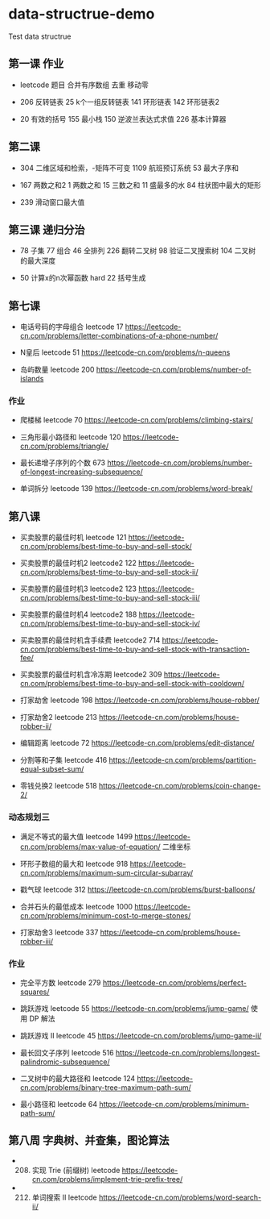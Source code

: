 # data-structrue-demo
Test data structrue

## 第一课 作业  

- leetcode 题目  合并有序数组 去重 移动零 

- 206 反转链表  25 k个一组反转链表 141 环形链表 142 环形链表2   

- 20 有效的括号 155 最小栈 150 逆波兰表达式求值 226 基本计算器 

## 第二课 

- 304 二维区域和检索，-矩阵不可变 1109 航班预订系统 53 最大子序和

- 167 两数之和2 1 两数之和 15 三数之和  11 盛最多的水 84 柱状图中最大的矩形

- 239 滑动窗口最大值 

## 第三课 递归分治 

- 78 子集 77 组合 46 全排列 226 翻转二叉树  98 验证二叉搜索树 104 二叉树的最大深度

-  50 计算x的n次幂函数  hard 22 括号生成

## 第七课

- 电话号码的字母组合 leetcode 17 https://leetcode-cn.com/problems/letter-combinations-of-a-phone-number/

- N皇后 leetcode 51 https://leetcode-cn.com/problems/n-queens

- 岛屿数量 leetcode 200 https://leetcode-cn.com/problems/number-of-islands

### 作业
- 爬楼梯 leetcode 70 https://leetcode-cn.com/problems/climbing-stairs/

- 三角形最小路径和 leetcode 120 https://leetcode-cn.com/problems/triangle/

- 最长递增子序列的个数 673 https://leetcode-cn.com/problems/number-of-longest-increasing-subsequence/

- 单词拆分 leetcode 139 https://leetcode-cn.com/problems/word-break/

## 第八课

- 买卖股票的最佳时机 leetcode 121 https://leetcode-cn.com/problems/best-time-to-buy-and-sell-stock/

- 买卖股票的最佳时机2 leetcode2 122 https://leetcode-cn.com/problems/best-time-to-buy-and-sell-stock-ii/

- 买卖股票的最佳时机3 leetcode2 123 https://leetcode-cn.com/problems/best-time-to-buy-and-sell-stock-iii/

- 买卖股票的最佳时机4 leetcode2 188 https://leetcode-cn.com/problems/best-time-to-buy-and-sell-stock-iv/

- 买卖股票的最佳时机含手续费 leetcode2 714 https://leetcode-cn.com/problems/best-time-to-buy-and-sell-stock-with-transaction-fee/

- 买卖股票的最佳时机含冷冻期 leetcode2 309 https://leetcode-cn.com/problems/best-time-to-buy-and-sell-stock-with-cooldown/ 

- 打家劫舍 leetcode 198 https://leetcode-cn.com/problems/house-robber/

- 打家劫舍2 leetcode 213 https://leetcode-cn.com/problems/house-robber-ii/

- 编辑距离 leetcode 72 https://leetcode-cn.com/problems/edit-distance/

- 分割等和子集 leetcode 416 https://leetcode-cn.com/problems/partition-equal-subset-sum/

- 零钱兑换2 leetcode 518 https://leetcode-cn.com/problems/coin-change-2/

### 动态规划三

-  满足不等式的最大值 leetcode 1499 https://leetcode-cn.com/problems/max-value-of-equation/ 二维坐标

-  环形子数组的最大和 leetcode 918 https://leetcode-cn.com/problems/maximum-sum-circular-subarray/

- 戳气球 leetcode 312 https://leetcode-cn.com/problems/burst-balloons/

- 合并石头的最低成本 leetcode 1000 https://leetcode-cn.com/problems/minimum-cost-to-merge-stones/

- 打家劫舍3 leetcode 337 https://leetcode-cn.com/problems/house-robber-iii/

### 作业

- 完全平方数 leetcode 279 https://leetcode-cn.com/problems/perfect-squares/

- 跳跃游戏 leetcode 55 https://leetcode-cn.com/problems/jump-game/ 使用 DP 解法

- 跳跃游戏 II leetcode 45 https://leetcode-cn.com/problems/jump-game-ii/

- 最长回文子序列 leetcode 516 https://leetcode-cn.com/problems/longest-palindromic-subsequence/

- 二叉树中的最大路径和 leetcode 124 https://leetcode-cn.com/problems/binary-tree-maximum-path-sum/

- 最小路径和 leetcode 64 https://leetcode-cn.com/problems/minimum-path-sum/

## 第八周 字典树、并查集，图论算法

- 208. 实现 Trie (前缀树) leetcode https://leetcode-cn.com/problems/implement-trie-prefix-tree/

- 212. 单词搜索 II leetcode https://leetcode-cn.com/problems/word-search-ii/

